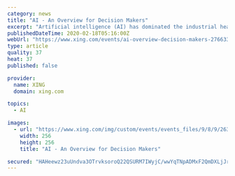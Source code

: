 ```yaml
---
category: news
title: "AI - An Overview for Decision Makers"
excerpt: "Artificial intelligence (AI) has dominated the industrial headlines for years. But what is the concept of AI? And what is the impact onto my business? Many managers are concerned and long for short lectures in managerial wording but cannot find reliable resources to gain the necessary information at affordable rates. The aim of this training is ..."
publishedDateTime: 2020-02-18T05:16:00Z
webUrl: "https://www.xing.com/events/ai-overview-decision-makers-2766339"
type: article
quality: 37
heat: 37
published: false

provider:
  name: XING
  domain: xing.com

topics:
  - AI

images:
  - url: "https://www.xing.com/img/custom/events/events_files/9/8/9/2636169/4fcb07d8de09d17d06506b290328324f4029d2d9/square256/KI.jpg?1581926750"
    width: 256
    height: 256
    title: "AI - An Overview for Decision Makers"

secured: "HAHeewz23uUndva3OTrvksoroQ22QSURM7IWyjC/wwYqTNpADMxF2QmDXLjJrgBXtyrd3NhBC253sP9BPusSbm6SWX3f0V+LlcPZCZr5kZZri9lsw9QkaqeyswXOkkUYN2Zi4ZJ/xROLz3iHn51vrcIcHHMnh4PmOTKc0slc86RK2C+zsV0GmhoavAA7rMkpka9/O4lt7iC7/3HgMonlRsGT0OGMN+vv4YYaXeGzNOiMUgpTUGS0eexR9lhCPBjfQq/x7/EYdtctMFTmZx2Cfy+BYJ3kueNSUIJ9XCSXbcj/p7eAiD4vS6Ngv/s4giuxW3n1Kjb7u88NVvK6l+J46FNBFKQb4NIR//fr+bxdWqRUIdQg3cuL2eqL54CEeVplZ2ONbDNv/ehDnc6gK6f+hGmgaTp1aRh5fzjiMRpwPuHai5yxRmbkvQfOQ/YWuPCvNDKW+1upSKsPJqSFsR45OeDTgSgKzqZThe+66DuO2G8=;joBTwXJftJPLIWxeouv83A=="
---
```


